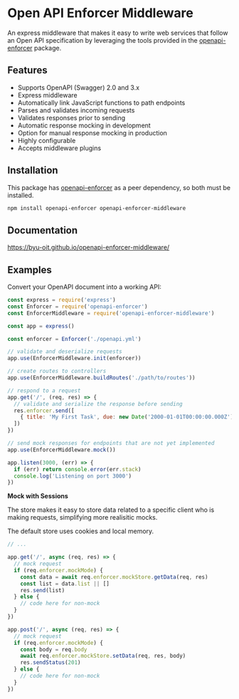# Open API Enforcer Middleware

An express middleware that makes it easy to write web services that follow an Open API specification by leveraging the tools provided in the [openapi-enforcer](https://www.npmjs.com/package/openapi-enforcer) package.

## Features

- Supports OpenAPI (Swagger) 2.0 and 3.x
- Express middleware
- Automatically link JavaScript functions to path endpoints
- Parses and validates incoming requests
- Validates responses prior to sending
- Automatic response mocking in development
- Option for manual response mocking in production
- Highly configurable
- Accepts middleware plugins

## Installation

This package has [openapi-enforcer](https://www.npmjs.com/package/openapi-enforcer) as a peer dependency, so both must be installed.

```bash
npm install openapi-enforcer openapi-enforcer-middleware
```

## Documentation

https://byu-oit.github.io/openapi-enforcer-middleware/


## Examples

Convert your OpenAPI document into a working API:

```js
const express = require('express')
const Enforcer = require('openapi-enforcer')
const EnforcerMiddleware = require('openapi-enforcer-middleware')

const app = express()

const enforcer = Enforcer('./openapi.yml')

// validate and deserialize requests
app.use(EnforcerMiddleware.init(enforcer))

// create routes to controllers
app.use(EnforcerMiddleware.buildRoutes('./path/to/routes'))

// respond to a request
app.get('/', (req, res) => {
  // validate and serialize the response before sending
  res.enforcer.send([
    { title: 'My First Task', due: new Date('2000-01-01T00:00:00.000Z') }
  ])
})

// send mock responses for endpoints that are not yet implemented
app.use(EnforcerMiddleware.mock())

app.listen(3000, (err) => {
  if (err) return console.error(err.stack)
  console.log('Listening on port 3000')
})
```

**Mock with Sessions**

The store makes it easy to store data related to a specific client who is making requests, simplifying more realisitic mocks.

The default store uses cookies and local memory.

```js
// ...

app.get('/', async (req, res) => {
  // mock request
  if (req.enforcer.mockMode) {
    const data = await req.enforcer.mockStore.getData(req, res)
    const list = data.list || []
    res.send(list)
  } else {
    // code here for non-mock
  }
})

app.post('/', async (req, res) => {
  // mock request
  if (req.enforcer.mockMode) {
    const body = req.body
    await req.enforcer.mockStore.setData(req, res, body)
    res.sendStatus(201)
  } else {
    // code here for non-mock
  }
})
```